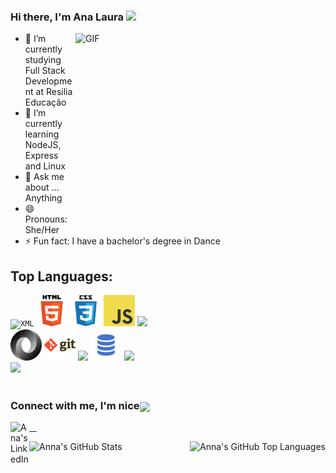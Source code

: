 ### Hi there, I'm Ana Laura <img src="https://github.com/rajput2107/rajput2107/blob/master/Assets/Hi.gif" width="29px"> 

<img align="right" alt="GIF" src="https://github.com/arsentieva/arsentieva/blob/main/code.gif?raw=true" width="400" height="320" />

<!--
**analauramn/analauramn** is a ✨ _special_ ✨ repository because its `README.md` (this file) appears on your GitHub profile.
-->

- 🔭 I’m currently studying Full Stack Development at Resilia Educação
- 🌱 I’m currently learning NodeJS, Express and Linux
- 💬 Ask me about ... Anything
- 😄 Pronouns: She/Her
- ⚡ Fun fact: I have a bachelor's degree in Dance

## Top Languages: 
<code><img height="40" src="https://image.flaticon.com/icons/svg/2306/2306209.svg" alt="XML"></code>
<code><a href = "https://developer.mozilla.org/en-US/docs/Web/Guide/HTML/HTML5"><img height="50" src="https://raw.githubusercontent.com/github/explore/80688e429a7d4ef2fca1e82350fe8e3517d3494d/topics/html/html.png"></a></code>
<code><a href = "https://developer.mozilla.org/en-US/docs/Archive/CSS3"><img height="50" src="https://raw.githubusercontent.com/github/explore/80688e429a7d4ef2fca1e82350fe8e3517d3494d/topics/css/css.png"></a></code>
<code><a href = "https://developer.mozilla.org/en-US/docs/Web/JavaScript"><img height="50" src="https://raw.githubusercontent.com/github/explore/80688e429a7d4ef2fca1e82350fe8e3517d3494d/topics/javascript/javascript.png"></a></code>
<code><a href = "https://code.visualstudio.com/"><img height="50" src="https://upload.wikimedia.org/wikipedia/commons/thumb/9/9a/Visual_Studio_Code_1.35_icon.svg/1200px-Visual_Studio_Code_1.35_icon.svg.png"></a></code>
<br>
<code><a href = "https://www.json.org/json-en.html"><img height="50" src="https://raw.githubusercontent.com/github/explore/80688e429a7d4ef2fca1e82350fe8e3517d3494d/topics/json/json.png"></a></code>
<code><a href = "https://git-scm.com/"><img height="50" src="https://raw.githubusercontent.com/github/explore/80688e429a7d4ef2fca1e82350fe8e3517d3494d/topics/git/git.png"></a></code>
<code><a href = "https://www.adobe.com/in/products/illustrator.html"><img height="50" src="https://upload.wikimedia.org/wikipedia/commons/thumb/f/fb/Adobe_Illustrator_CC_icon.svg/616px-Adobe_Illustrator_CC_icon.svg.png"></a></code>
<code><a href = "https://www.w3schools.com/sql/"><img height="50" src="https://raw.githubusercontent.com/github/explore/80688e429a7d4ef2fca1e82350fe8e3517d3494d/topics/sql/sql.png"></a></code>
<code><a href="https://www.linux.org/" target="_blank"><img width="60" src="https://www.vectorlogo.zone/logos/linux/linux-ar21.svg"></a></code>
<br>
<code><a href="https://www.docker.com/" target="_blank"><img height="50" src="https://www.vectorlogo.zone/logos/docker/docker-official.svg"></a></code>
<br/><br/>

<div align="left">
  <h3 align="left">Connect with me, I'm nice<img align="center" src="https://github.com/rajput2107/rajput2107/blob/master/Assets/Handshake.gif" height="33px" /></h3> 
</div>
<p align="left">
 <a href="https://br.linkedin.com/in/ana-laura-nascimento-da-silva" target="blank">
  <img align="left" alt="Ana's LinkedIn" width="30px" src="https://www.vectorlogo.zone/logos/linkedin/linkedin-icon.svg" /> &nbsp; &nbsp;
 </a>
 </p>

<p align = "left">
  <img align="left" alt="Anna's GitHub Stats" src="https://github-readme-stats.vercel.app/api?username=analauramn&show_icons=true&hide_border=true" />
</p>

<p align="right">
<img align="right" alt="Anna's GitHub Top Languages" src="https://github-readme-stats.vercel.app/api/top-langs/?username=analauramn" />
</p>



